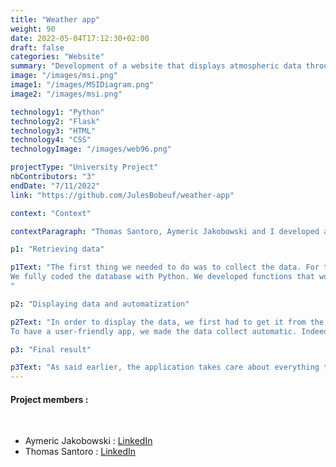 ```yaml
---
title: "Weather app"
weight: 90
date: 2022-05-04T17:12:30+02:00
draft: false
categories: "Website"
summary: "Development of a website that displays atmospheric data through an API."
image: "/images/msi.png"
image1: "/images/MSIDiagram.png"
image2: "/images/msi.png"

technology1: "Python"
technology2: "Flask"
technology3: "HTML"
technology4: "CSS"
technologyImage: "/images/web96.png"

projectType: "University Project"
nbContributors: "3"
endDate: "7/11/2022"
link: "https://github.com/JulesBobeuf/weather-app"

context: "Context"

contextParagraph: "Thomas Santoro, Aymeric Jakobowski and I developed a web application that displays atmospheric data for a selected town. The goal was to collect the data, to store them in a SQLite database and to display them through texts and graphics. In order to do that, we used Flash, a Python Framework."

p1: "Retrieving data"

p1Text: "The first thing we needed to do was to collect the data. For that, we used an API called wttr. (http://wttr.in) We received the data in a list, which after treatment, was sent into the database to store the informations.
We fully coded the database with Python. We developed functions that would create and delete the tables, that would insert data, or that would retrieve it. In order to do this, we first thought about how the database would work, before writing the Python code.
"

p2: "Displaying data and automatization"

p2Text: "In order to display the data, we first had to get it from the database. In order to do that, we used SQL queries that were adapted to what the user wanted. We then used HTML templates with a bit of CSS to display it nicely onto the website. For the graphics, we mainly used Matploblib, a python module.
To have a user-friendly app, we made the data collect automatic. Indeed, if the program is online, it will automatically retrieve the data for all requested towns every hour, and will store the queries it executes into a logger. This logger allows us to easily keep track about what the program does. It's also a help to find potential problems the application could have to retrieve the data."

p3: "Final result"

p3Text: "As said earlier, the application takes care about everything that's related to its back-end. All the user needs to do is to go on the website and to enter the town he wants to retrieve the data for and a time span. Then, the app will load a new template and will show the retrieved data."
---
```


#### Project members :
&nbsp;
- Aymeric Jakobowski : [LinkedIn](https://www.linkedin.com/in/aymeric-jakobowski/)
- Thomas Santoro  : [LinkedIn](https://www.linkedin.com/in/thomas-santoro/)